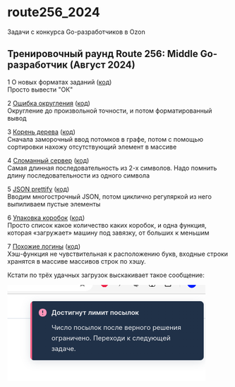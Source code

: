 # route256_2024
Задачи с конкурса Go-разработчиков в Ozon

## Тренировочный раунд Route 256: Middle Go-разработчик (Август 2024)
1 О новых форматах заданий ([код](practice_round/1.go))  
Просто вывести "ОК"

2 [Ошибка округления](practice_round/2/) ([код](practice_round/2/2.go))  
Округление до произвольной точности, и потом форматированный вывод

3 [Корень дерева](practice_round/3/) ([код](practice_round/3/3.go))  
Сначала заморочный ввод потомков в графе, потом с помощью сортировки нахожу отсутствующий элемент в массиве

4 [Сломанный сервер](practice_round/4/) ([код](practice_round/4/4.go))  
Самая длинная последовательность из 2-х символов. Надо помнить длину последовательности из одного символа

5 [JSON prettify](practice_round/5/) ([код](practice_round/5/5.go))  
Вводим многострочный JSON, потом циклично регуляркой из него выпиливаем пустые элементы

6 [Упаковка коробок](practice_round/6/) ([код](practice_round/6/6.go))  
Просто список какое количество каких коробок, и одна функция, которая «загружает» машину под завязку, от больших к меньшим

7 [Похожие логины](practice_round/7/) ([код](practice_round/7/7.go))  
Хэш-функция не чувствительная к расположению букв, входные строки хранятся в массиве массивов строк по хэшу.

Кстати по трёх удачных загрузок выскакивает такое сообщение:

![Прикольное ограничение](message.png "Прикольное ограничение")

